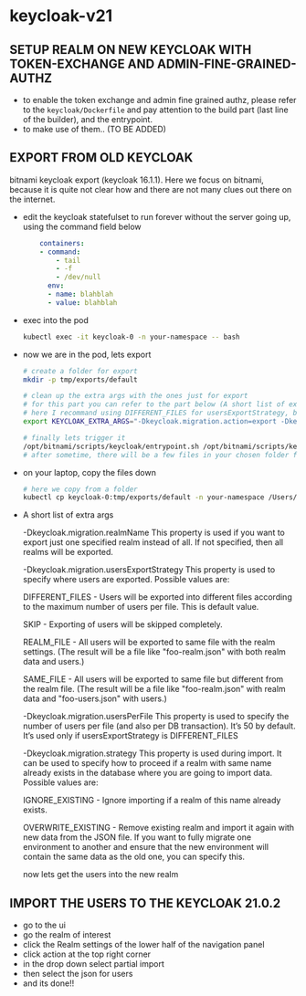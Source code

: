 # keycloak-v21

## SETUP REALM ON NEW KEYCLOAK WITH TOKEN-EXCHANGE AND ADMIN-FINE-GRAINED-AUTHZ

- to enable the token exchange and admin fine grained authz, please refer to the `keycloak/Dockerfile` and pay attention to the build part (last line of the builder), and the entrypoint.
- to make use of them.. (TO BE ADDED)


## EXPORT FROM OLD KEYCLOAK
bitnami keycloak export (keycloak 16.1.1). Here we focus on bitnami, because it is quite not clear how and there are not many clues out there on the internet.

- edit the keycloak statefulset to run forever without the server going up, using the command field below

    ```yaml
        containers:
        - command:
            - tail
            - -f
            - /dev/null
          env:
          - name: blahblah
          - value: blahblah

    ```

- exec into the pod

    ```bash
    kubectl exec -it keycloak-0 -n your-namespace -- bash
    ```

- now we are in the pod, lets export

    ```bash
    # create a folder for export
    mkdir -p tmp/exports/default

    # clean up the extra args with the ones just for export
    # for this part you can refer to the part below (A short list of extra args)
    # here I recommand using DIFFERENT_FILES for usersExportStrategy, because the realm is likely to be created by some other program, and we just need to import the users
    export KEYCLOAK_EXTRA_ARGS="-Dkeycloak.migration.action=export -Dkeycloak.migration.provider=dir -Dkeycloak.migration.dir=/tmp/exports/default -Dkeycloak.migration.usersExportStrategy=DIFFERENT_FILES -Dkeycloak.migration.realmName=default"

    # finally lets trigger it
    /opt/bitnami/scripts/keycloak/entrypoint.sh /opt/bitnami/scripts/keycloak/run.sh
    # after sometime, there will be a few files in your chosen folder for export.


- on your laptop, copy the files down

    ```bash
    # here we copy from a folder
    kubectl cp keycloak-0:tmp/exports/default -n your-namespace /Users/yourname//migrate-keycloak
    ```


- A short list of extra args 

    -Dkeycloak.migration.realmName
    This property is used if you want to export just one specified realm instead of all. If not specified, then all realms will be exported.

    -Dkeycloak.migration.usersExportStrategy
    This property is used to specify where users are exported. Possible values are:

    DIFFERENT_FILES - Users will be exported into different files according to the maximum number of users per file. This is default value.

    SKIP - Exporting of users will be skipped completely.

    REALM_FILE - All users will be exported to same file with the realm settings. (The result will be a file like "foo-realm.json" with both realm data and users.)

    SAME_FILE - All users will be exported to same file but different from the realm file. (The result will be a file like "foo-realm.json" with realm data and "foo-users.json" with users.)

    -Dkeycloak.migration.usersPerFile
    This property is used to specify the number of users per file (and also per DB transaction). It’s 50 by default. It’s used only if usersExportStrategy is DIFFERENT_FILES

    -Dkeycloak.migration.strategy
    This property is used during import. It can be used to specify how to proceed if a realm with same name already exists in the database where you are going to import data. Possible values are:

    IGNORE_EXISTING - Ignore importing if a realm of this name already exists.

    OVERWRITE_EXISTING - Remove existing realm and import it again with new data from the JSON file. If you want to fully migrate one environment to another and ensure that the new environment will contain the same data as the old one, you can specify this.

    now lets get the users into the new realm


## IMPORT THE USERS TO THE KEYCLOAK 21.0.2

- go to the ui
- go the realm of interest
- click the Realm settings of the lower half of the navigation panel
- click action at the top right corner
- in the drop down select partial import
- then select the json for users
- and its done!!